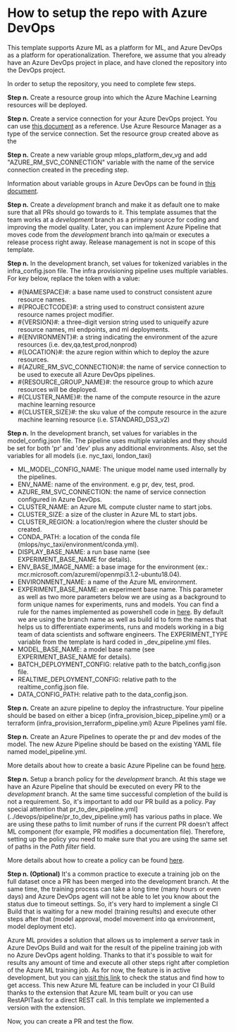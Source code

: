 # How to setup the repo with Azure DevOps

This template supports Azure ML as a platform for ML, and Azure DevOps as a platform for operationalization. Therefore, we assume that you already have an Azure DevOps project in place, and have cloned the repository into the DevOps project.

In order to setup the repository, you need to complete few steps.

**Step n.** Create a resource group into which the Azure Machine Learning resources will be deployed.

**Step n.** Create a service connection for your Azure DevOps project. You can use [this document](https://learn.microsoft.com/en-us/azure/devops/pipelines/library/service-endpoints?view=azure-devops&tabs=yaml) as a reference. Use Azure Resource Manager as a type of the service connection. Set the resource group created above as the 

**Step n.** Create a new variable group mlops_platform_dev_vg and add "AZURE_RM_SVC_CONNECTION" variable with the name of the service connection created in the preceding step. 

Information about variable groups in Azure DevOps can be found in [this document](https://learn.microsoft.com/en-us/azure/devops/pipelines/library/variable-groups?view=azure-devops&tabs=classic).

**Step n.** Create a *development* branch and make it as default one to make sure that all PRs should go towards to it. This template assumes that the team works at a *development* branch as a primary source for coding and improving the model quality. Later, you can implement Azure Pipeline that moves code from the *development* branch into qa/main or executes a release process right away. Release management is not in scope of this template.

**Step n.** In the development branch, set values for tokenized variables in the infra_config.json file. The infra provisioning pipeline uses multiple variables.
For key below, replace the token with a value:

- #{NAMESPACE}#: a base name used to construct consistent azure resource names.
- #{PROJECTCODE}#: a string used to construct consistent azure resource names project modifier.
- #{VERSION}#: a three-digit version string used to uniqueify azure resource names, ml endpoints, and ml deployments.
- #{ENVIRONMENT}#: a string indicating the environment of the azure resources (i.e. dev,qa,test,prod,nonprod)
- #{LOCATION}#: the azure region within which to deploy the azure resources.
- #{AZURE_RM_SVC_CONNECTION}#: the name of service connection to be used to execute all Azure DevOps pipelines.
- #{RESOURCE_GROUP_NAME}#: the resource group to which azure resources will be deployed.
- #{CLUSTER_NAME}#: the name of the compute resource in the azure machine learning resource
- #{CLUSTER_SIZE}#: the sku value of the compute resource in the azure machine learning resource (i.e. STANDARD_DS3_v2)

**Step n.** In the development branch, set values for variables in the model_config.json file. The pipeline uses multiple variables and they should be set for both 'pr' and 'dev' plus any additional environments. Also, set the variables for all models (i.e. nyc_taxi, london_taxi)

- ML_MODEL_CONFIG_NAME: The unique model name used internally by the pipelines.
- ENV_NAME: name of the environment. e.g pr, dev, test, prod.
- AZURE_RM_SVC_CONNECTION: the name of service connection configured in Azure DevOps.
- CLUSTER_NAME: an Azure ML compute cluster name to start jobs.
- CLUSTER_SIZE: a size of the cluster in Azure ML to start jobs.
- CLUSTER_REGION: a location/region where the cluster should be created.
- CONDA_PATH: a location of the conda file (mlops/nyc_taxi/environment/conda.yml).
- DISPLAY_BASE_NAME: a run base name (see EXPERIMENT_BASE_NAME for details).
- ENV_BASE_IMAGE_NAME: a base image for the environment (ex.: mcr.microsoft.com/azureml/openmpi3.1.2-ubuntu18.04).
- ENVIRONMENT_NAME: a name of the Azure ML environment.
- EXPERIMENT_BASE_NAME: an experiment base name. This parameter as well as two more parameters below we are using as a background to form unique names for experiments, runs and models. You can find a rule for the names implemented as powershell code in [here](../devops/pipeline/templates/variables_template.yml). By default we are using the branch name as well as build id to form the names that helps us to differentiate experiments, runs and models working in a big team of data scientists and software engineers. The EXPERIMENT_TYPE variable from the template is hard coded in _dev_pipeline.yml files.
- MODEL_BASE_NAME: a model base name (see EXPERIMENT_BASE_NAME for details).
- BATCH_DEPLOYMENT_CONFIG: relative path to the batch_config.json file.
- REALTIME_DEPLOYMENT_CONFIG: relative path to the realtime_config.json file.
- DATA_CONFIG_PATH: relative path to the data_config.json.

**Step n.** Create an azure pipeline to deploy the infrastructure.  Your pipeline should be based on either a bicep (infra_provision_bicep_pipeline.yml) or a terraform (infra_provision_terraform_pipeline.yml) Azure Pipelines yaml file. 

**Step n.** Create an Azure Pipelines to operate the pr and dev modes of the model. The new Azure Pipeline should be based on the existing YAML file named model_pipeline.yml.

More details about how to create a basic Azure Pipeline can be found [here](https://learn.microsoft.com/en-us/azure/devops/pipelines/create-first-pipeline?view=azure-devops&tabs).

**Step n.** Setup a branch policy for the *development* branch. At this stage we have an Azure Pipeline that should be executed on every PR to the *development* branch. At the same time successful completion of the build is not a requirement. So, it's important to add our PR build as a policy. Pay special attention that pr_to_dev_pipeline.yml](../devops/pipeline/pr_to_dev_pipeline.yml) has various paths in place. We are using these paths to limit number of runs if the current PR doesn't affect ML component (for example, PR modifies a documentation file). Therefore, setting up the policy you need to make sure that you are using the same set of paths in the *Path filter* field.

More details about how to create a policy can be found [here](https://learn.microsoft.com/en-us/azure/devops/repos/git/branch-policies?view=azure-devops&tabs=browser).

**Step n. (Optional)** It's a common practice to execute a training job on the full dataset once a PR has been merged into the development branch. At the same time, the training process can take a long time (many hours or even days) and Azure DevOps agent will not be able to let you know about the status due to timeout settings. So, it's very hard to implement a single CI Build that is waiting for a new model (training results) and execute other steps after that (model approval, model movement into qa environment, model deployment etc).

Azure ML provides a solution that allows us to implement a *server* task in Azure DevOps Build and wait for the result of the pipeline training job with no Azure DevOps agent holding. Thanks to that it's possible to wait for results any amount of time and execute all other steps right after completion of the Azure ML training job. As for now, the feature is in active development, but you can [visit this link](https://github.com/Azure/azure-mlops-automation) to check the status and find how to get access. This new Azure ML feature can be included in your CI Build thanks to the extension that Azure ML team built or you can use RestAPITask for a direct REST call. In this template we implemented a version with the extension.

Now, you can create a PR and test the flow.

